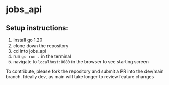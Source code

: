 # jobs_api

## Setup instructions:
1. Install go 1.20
2. clone down the repository
3. cd into jobs_api
4. run `go run .` in the terminal
5. navigate to `localhost:8080` in the browser to see starting screen


To contribute, please fork the repository and submit a PR into the dev/main branch. Ideally dev, as main will take longer to review feature changes
